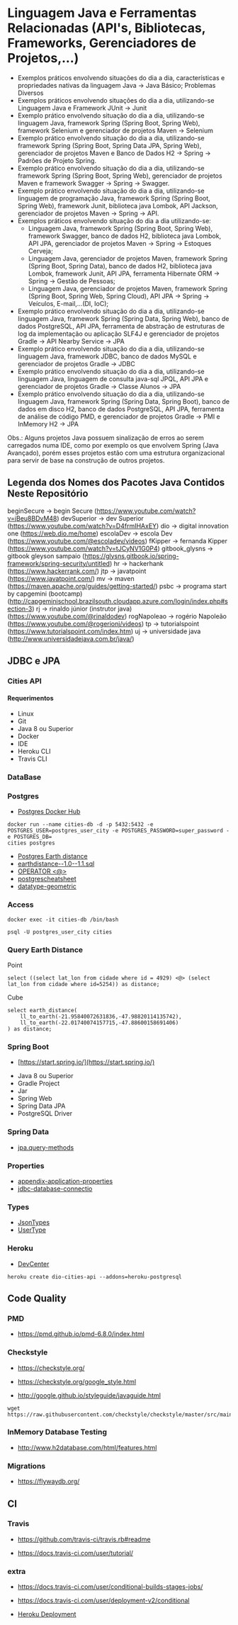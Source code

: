 # Linguagem Java e Ferramentas Relacionadas (API's, Bibliotecas, Frameworks, Gerenciadores de Projetos,...)
- Exemplos práticos envolvendo situações do dia a dia, características e propriedades nativas da linguagem Java -> Java Básico; Problemas Diversos
- Exemplos práticos envolvendo situações do dia a dia, utilizando-se Linguagem Java e Framework JUnit -> Junit
- Exemplo prático envolvendo situação do dia a dia, utilizando-se linguagem Java, framework Spring (Spring Boot, Spring Web), framework 
  Selenium e gerenciador de projetos Maven -> Selenium
- Exemplo prático envolvendo situação do dia a dia, utilizando-se framework Spring (Spring Boot, Spring Data JPA, Spring Web), gerenciador
  de projetos Maven e Banco de Dados H2 -> Spring -> Padrões de Projeto Spring.
- Exemplo prático envolvendo situação do dia a dia, utilizando-se framework Spring (Spring Boot, Spring Web), gerenciador de projetos Maven 
  e framework Swagger -> Spring -> Swagger.
- Exemplo prático envolvendo situação do dia a dia, utilizando-se linguagem de programação Java, framework Spring (Spring Boot, Spring Web),
  framework Junit, biblioteca java Lombok, API Jackson, gerenciador de projetos Maven -> Spring -> API.
- Exemplos práticos envolvendo situação do dia a dia utilizando-se:
  - Linguagem Java, framework Spring (Spring Boot, Spring Web), framework Swagger, banco de dados H2, biblioteca java Lombok, API JPA, 
    gerenciador de projetos Maven -> Spring -> Estoques Cerveja;
  - Linguagem Java, gerenciador de projetos Maven, framework Spring (Spring Boot, Spring Data), banco de dados H2, biblioteca java Lombok, 
    framework Junit, API JPA, ferramenta Hibernate ORM -> Spring -> Gestão de Pessoas;
  - Linguagem Java, gerenciador de projetos Maven, framework Spring (Spring Boot, Spring Web, Spring Cloud), API JPA -> Spring -> Veículos,
    E-mail,...(DI, IoC);
- Exemplo prático envolvendo situação do dia a dia, utilizando-se linguagem Java, framework Spring (Spring Data, Spring Web), banco de dados
  PostgreSQL, API JPA, ferramenta de abstração de estruturas de log da implementação ou aplicação SLF4J e gerenciador de projetos Gradle -> 
  API Nearby Service -> JPA
- Exemplo prático envolvendo situação do dia a dia, utilizando-se linguagem Java, framework JDBC, banco de dados MySQL e gerenciador de
  projetos Gradle -> JDBC
- Exemplo prático envolvendo situação do dia a dia, utilizando-se linguagem Java, linguagem de consulta java-sql JPQL, API JPA e gerenciador
  de projetos Gradle -> Classe Alunos -> JPA
- Exemplo prático envolvendo situação do dia a dia, utilizando-se linguagem Java, framework Spring (Spring Data, Spring Boot), banco de dados
  em disco H2, banco de dados PostgreSQL, API JPA, ferramenta de análise de código PMD, e gerenciador de projetos Gradle -> PMI e InMemory H2
  -> JPA

Obs.: Alguns projetos Java possuem sinalização de erros ao serem carregados numa IDE, como por exemplo os que envolvem Spring (Java Avançado), porém esses projetos estão com uma estrutura organizacional para servir de base na construção de outros projetos.

## Legenda dos Nomes dos Pacotes Java Contidos Neste Repositório

beginSecure -> begin Secure (https://www.youtube.com/watch?v=jBeu8BDvM48)
devSuperior -> dev Superior (https://www.youtube.com/watch?v=D4frmIHAxEY)
dio -> digital innovation one (https://web.dio.me/home)
escolaDev -> escola Dev (https://www.youtube.com/@escoladev/videos)
fKipper -> fernanda Kipper (https://www.youtube.com/watch?v=tJCyNV1G0P4)
gitbook_glysns -> gitbook gleyson sampaio (https://glysns.gitbook.io/spring-framework/spring-security/untitled)
hr -> hackerhank (https://www.hackerrank.com/)
jtp -> javatpoint (https://www.javatpoint.com/)
mv -> maven (https://maven.apache.org/guides/getting-started/)
psbc -> programa start by capgemini (bootcamp) (http://capgeminischool.brazilsouth.cloudapp.azure.com/login/index.php#section-3)
rj -> rinaldo júnior (instrutor java) (https://www.youtube.com/@rinaldodev)
rogNapoleao -> rogério Napoleão (https://www.youtube.com/@rogerionj/videos)
tp -> tutorialspoint (https://www.tutorialspoint.com/index.htm)
uj -> universidade java (http://www.universidadejava.com.br/java/)

## JDBC e JPA
### Cities API

#### Requerimentos

* Linux
* Git
* Java 8 ou Superior
* Docker
* IDE
* Heroku CLI
* Travis CLI

### DataBase

### Postgres

* [Postgres Docker Hub](https://hub.docker.com/_/postgres)

```shell script
docker run --name cities-db -d -p 5432:5432 -e POSTGRES_USER=postgres_user_city -e POSTGRES_PASSWORD=super_password -e POSTGRES_DB=
cities postgres
```

* [Postgres Earth distance](https://www.postgresql.org/docs/current/earthdistance.html)
* [earthdistance--1.0--1.1.sql](https://github.com/postgres/postgres/blob/master/contrib/earthdistance/earthdistance--1.0--1.1.sql)
* [OPERATOR <@>](https://github.com/postgres/postgres/blob/master/contrib/earthdistance/earthdistance--1.1.sql)
* [postgrescheatsheet](https://postgrescheatsheet.com/#/tables)
* [datatype-geometric](https://www.postgresql.org/docs/current/datatype-geometric.html)

### Access

```shell script
docker exec -it cities-db /bin/bash

psql -U postgres_user_city cities
```

### Query Earth Distance

Point
```roomsql
select ((select lat_lon from cidade where id = 4929) <@> (select lat_lon from cidade where id=5254)) as distance;
```

Cube
```roomsql
select earth_distance(
    ll_to_earth(-21.95840072631836,-47.98820114135742), 
    ll_to_earth(-22.01740074157715,-47.88600158691406)
) as distance;
```

### Spring Boot

* [https://start.spring.io/](https://start.spring.io/)

+ Java 8 ou Superior
+ Gradle Project
+ Jar
+ Spring Web
+ Spring Data JPA
+ PostgreSQL Driver

### Spring Data

* [jpa.query-methods](https://docs.spring.io/spring-data/jpa/docs/current/reference/html/#jpa.query-methods)

### Properties

* [appendix-application-properties](https://docs.spring.io/spring-boot/docs/current/reference/html/appendix-application-properties.html)
* [jdbc-database-connectio](https://www.codejava.net/java-se/jdbc/jdbc-database-connection-url-for-common-databases)

### Types

* [JsonTypes](https://github.com/vladmihalcea/hibernate-types)
* [UserType](https://docs.jboss.org/hibernate/orm/3.5/api/org/hibernate/usertype/UserType.html)

### Heroku

* [DevCenter](https://devcenter.heroku.com/articles/getting-started-with-gradle-on-heroku)

```shell script
heroku create dio-cities-api --addons=heroku-postgresql
```

## Code Quality

### PMD

+ https://pmd.github.io/pmd-6.8.0/index.html

### Checkstyle

+ https://checkstyle.org/

+ https://checkstyle.org/google_style.html

+ http://google.github.io/styleguide/javaguide.html

```shell script
wget https://raw.githubusercontent.com/checkstyle/checkstyle/master/src/main/resources/google_checks.xml
```

### InMemory Database Testing

+ http://www.h2database.com/html/features.html


### Migrations

+ https://flywaydb.org/

## CI

### Travis
+ https://github.com/travis-ci/travis.rb#readme

+ https://docs.travis-ci.com/user/tutorial/

### extra

+ https://docs.travis-ci.com/user/conditional-builds-stages-jobs/
+ https://docs.travis-ci.com/user/deployment-v2/conditional

+ [Heroku Deployment](https://docs.travis-ci.com/user/deployment/heroku/)
